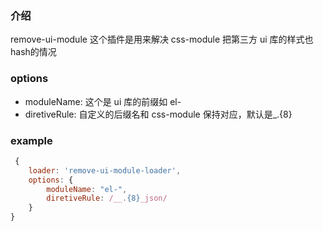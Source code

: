 ### 介绍

remove-ui-module 这个插件是用来解决 css-module 把第三方 ui 库的样式也 hash的情况

### options
- moduleName: 这个是 ui 库的前缀如 el-
- diretiveRule: 自定义的后缀名和 css-module 保持对应，默认是\_.{8}

### example

```javascript
 {
    loader: 'remove-ui-module-loader',
    options: {
        moduleName: "el-",
        diretiveRule: /__.{8}_json/
    }
}
```

